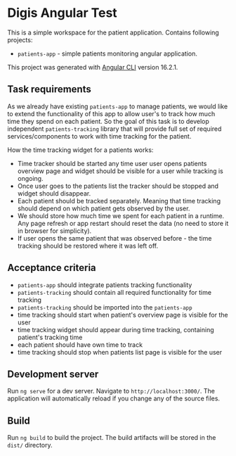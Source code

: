 # Digis Angular Test

This is a simple workspace for the patient application. Contains following projects:
- `patients-app` - simple patients monitoring angular application.

This project was generated with [Angular CLI](https://github.com/angular/angular-cli) version 16.2.1.

## Task requirements

As we already have existing `patients-app` to manage patients, we would like to extend the functionality of this app to allow user's to track how much time they spend on each patient.
So the goal of this task is to develop independent `patients-tracking` library that will provide full set of required services/components to work with time tracking for the patient.

How the time tracking widget for a patients works:
- Time tracker should be started any time user user opens patients overview page and widget should be visible for a user while tracking is ongoing.
- Once user goes to the patients list the tracker should be stopped and widget should disappear.
- Each patient should be tracked separately. Meaning that time tracking should depend on which patient gets observed by the user.
- We should store how much time we spent for each patient in a runtime. Any page refresh or app restart should reset the data (no need to store it in browser for simplicity).
- If user opens the same patient that was observed before - the time tracking should be restored where it was left off.

## Acceptance criteria

- `patients-app` should integrate patients tracking functionality
- `patients-tracking` should contain all required functionality for time tracking
- `patients-tracking` should be imported into the `patients-app`
- time tracking should start when patient's overview page is visible for the user
- time tracking widget should appear during time tracking, containing patient's tracking time
- each patient should have own time to track
- time tracking should stop when patients list page is visible for the user

## Development server

Run `ng serve` for a dev server. Navigate to `http://localhost:3000/`. The application will automatically reload if you change any of the source files.

## Build

Run `ng build` to build the project. The build artifacts will be stored in the `dist/` directory.

